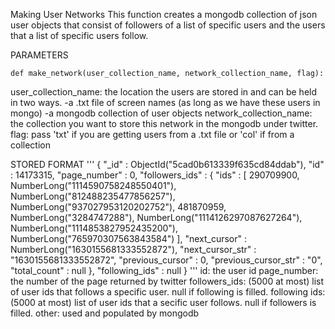 Making User Networks
This function creates a mongodb collection of json user objects that consist of followers of a list of specific 
users and the users that a list of specific users follow.

PARAMETERS
```
def make_network(user_collection_name, network_collection_name, flag):
```
user_collection_name: the location the users are stored in and can be held in two ways.
                            -a .txt file of screen names (as long as we have these users in mongo)
                            -a mongodb collection of user objects
network_collection_name: the collection you want to store this network in the mongodb under twitter.
flag: pass 'txt' if you are getting users from a .txt file or 'col' if from a collection

STORED FORMAT
'''
{
        "_id" : ObjectId("5cad0b613339f635cd84ddab"),
        "id" : 14173315,
        "page_number" : 0,
        "followers_ids" : {
                "ids" : [
                        290709900,
                        NumberLong("1114590758248550401"),
                        NumberLong("812488235477856257"),
                        NumberLong("937027953120202752"),
                        481870959,
                        NumberLong("3284747288"),
                        NumberLong("1114126297087627264"),
                        NumberLong("1114853827952435200"),
                        NumberLong("765970307563843584")
                ],
                "next_cursor" : NumberLong("1630155681333552872"),
                "next_cursor_str" : "1630155681333552872",
                "previous_cursor" : 0,
                "previous_cursor_str" : "0",
                "total_count" : null
        },
        "following_ids" : null
}
'''
id: the user id
page_number: the number of the page returned by twitter
followers_ids: (5000 at most) list of user ids that follows a specific user. null if following is filled.
following ids: (5000 at most) list of user ids that a secific user follows. null if followers is filled.
other: used and populated by mongodb
